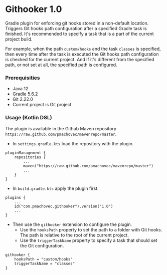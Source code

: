 # Githooker 1.0
Gradle plugin for enforcing git hooks stored in a non-default location. Triggers Git hooks path configuration after a specified Gradle task is finished. It's recommended to specify a task that is a part of the current project build.

For example, when the path `custom/hooks` and the task `classes` is specified, then every time after the task is executed the Git hooks path configuration is checked for the current project. And if it's different from the specified path, or not set at all, the specified path is configured.

### Prerequisities
* Java 12
* Gradle 5.6.2
* Git 2.22.0
* Current project is Git project

### Usage (Kotlin DSL)
The plugin is available in the Github Maven repository `https://raw.github.com/pmachovec/mavenrepo/master`.
* In `settings.gradle.kts` load the repository with the plugin.
```
pluginManagement {
    repositories {
        ...
        maven("https://raw.github.com/pmachovec/mavenrepo/master")
        ...
    }
}
```
* In `build.gradle.kts` apply the plugin first.
```
plugins {
    ...
    id("com.pmachovec.githooker").version("1.0")
    ...
}
```
* Then use the `githooker` extension to configure the plugin.
    - Use the `hooksPath` property to set the path to a folder with Git hooks. The path is relative to the root of the current project.
    - Use the `triggerTaskName` property to specify a task that should set the Git configuration. 
```
githooker {
    hooksPath = "custom/hooks"
    triggerTaskName = "classes"
}
```
